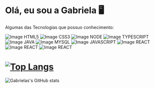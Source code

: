 # Olá, eu sou a Gabriela 🖥 

Algumas das Tecnologias que possuo conhecimento:

![Image HTML5](https://img.shields.io/badge/HTML5-E34F26?style=for-the-badge&logo=html5&logoColor=white)
![Image CSS3](https://img.shields.io/badge/CSS3-1572B6?style=for-the-badge&logo=css3&logoColor=white)
![Image NODE](https://img.shields.io/badge/Node.js-339933?style=for-the-badge&logo=nodedotjs&logoColor=white)
![Image TYPESCRIPT](https://img.shields.io/badge/TypeScript-007ACC?style=for-the-badge&logo=typescript&logoColor=white)
![Image JAVA](https://img.shields.io/badge/Java-ED8B00?style=for-the-badge&logo=java&logoColor=white)
![Image MYSQL](https://img.shields.io/badge/MySQL-005C84?style=for-the-badge&logo=mysql&logoColor=white)
![Image JAVASCRIPT](https://img.shields.io/badge/JavaScript-323330?style=for-the-badge&logo=javascript&logoColor=F7DF1E)
![Image REACT](https://img.shields.io/badge/React-20232A?style=for-the-badge&logo=react&logoColor=61DAFB)
![Image REACT](https://img.shields.io/badge/.NET-512BD4?style=for-the-badge&logo=dotnet&logoColor=white)
![Image REACT](https://camo.githubusercontent.com/334c79b5e7ca1e024c2eacec003bc57711b6ec5ebaa7f74f5a422ba8b1b5cfb1/68747470733a2f2f696d672e736869656c64732e696f2f62616467652f53514c2543322541305365727665722d6631663166313f7374796c653d666f722d7468652d6261646765266c6f676f3d6d6963726f736f667473716c736572766572266c6f676f436f6c6f723d434332393237)
#


# [![Top Langs](https://github-readme-stats.vercel.app/api/top-langs/?username=GabrielaGonzaga&layout=compact&=trueo&theme=highcontrast)](https://github.com/GabrielaGonzaga/github-readme-stats)

![Gabrielas's GitHub stats](https://github-readme-stats.vercel.app/api?username=GabrielaGonzaga&show_icons=true&theme=highcontrast)

